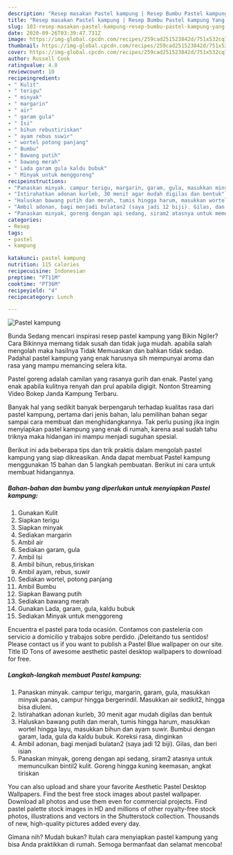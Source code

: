 ```yaml
---
description: "Resep masakan Pastel kampung | Resep Bumbu Pastel kampung Yang Enak Banget"
title: "Resep masakan Pastel kampung | Resep Bumbu Pastel kampung Yang Enak Banget"
slug: 103-resep-masakan-pastel-kampung-resep-bumbu-pastel-kampung-yang-enak-banget
date: 2020-09-26T03:39:47.731Z
image: https://img-global.cpcdn.com/recipes/259cad251523842d/751x532cq70/pastel-kampung-foto-resep-utama.jpg
thumbnail: https://img-global.cpcdn.com/recipes/259cad251523842d/751x532cq70/pastel-kampung-foto-resep-utama.jpg
cover: https://img-global.cpcdn.com/recipes/259cad251523842d/751x532cq70/pastel-kampung-foto-resep-utama.jpg
author: Russell Cook
ratingvalue: 4.8
reviewcount: 10
recipeingredient:
- " Kulit"
- " terigu"
- " minyak"
- " margarin"
- " air"
- " garam gula"
- " Isi"
- " bihun rebustiriskan"
- " ayam rebus suwir"
- " wortel potong panjang"
- " Bumbu"
- " Bawang putih"
- " bawang merah"
- " Lada garam gula kaldu bubuk"
- " Minyak untuk menggoreng"
recipeinstructions:
- "Panaskan minyak. campur terigu, margarin, garam, gula, masukkan minyak panas, campur hingga bergerindil. Masukkan air sedikit2, hingga bisa diuleni."
- "Istirahatkan adonan kurleb, 30 menit agar mudah digilas dan bentuk"
- "Haluskan bawang putih dan merah, tumis hingga harum, masukkan wortel hingga layu, masukkan bihun dan ayam suwir. Bumbui dengan garam, lada, gula da kaldu bubuk. Koreksi rasa, dinginkan"
- "Ambil adonan, bagi menjadi bulatan2 (saya jadi 12 biji). Gilas, dan beri isian"
- "Panaskan minyak, goreng dengan api sedang, siram2 atasnya untuk memunculkan bintil2 kulit. Goreng hingga kuning keemasan, angkat tiriskan"
categories:
- Resep
tags:
- pastel
- kampung

katakunci: pastel kampung 
nutrition: 115 calories
recipecuisine: Indonesian
preptime: "PT11M"
cooktime: "PT36M"
recipeyield: "4"
recipecategory: Lunch

---
```



![Pastel kampung](https://img-global.cpcdn.com/recipes/259cad251523842d/751x532cq70/pastel-kampung-foto-resep-utama.jpg)

Bunda Sedang mencari inspirasi resep pastel kampung yang Bikin Ngiler? Cara Bikinnya memang tidak susah dan tidak juga mudah. apabila salah mengolah maka hasilnya Tidak Memuaskan dan bahkan tidak sedap. Padahal pastel kampung yang enak harusnya sih mempunyai aroma dan rasa yang mampu memancing selera kita.

Pastel goreng adalah camilan yang rasanya gurih dan enak. Pastel yang enak apabila kulitnya renyah dan prul apabila digigit. Nonton Streaming Video Bokep Janda Kampung Terbaru.

Banyak hal yang sedikit banyak berpengaruh terhadap kualitas rasa dari pastel kampung, pertama dari jenis bahan, lalu pemilihan bahan segar sampai cara membuat dan menghidangkannya. Tak perlu pusing jika ingin menyiapkan pastel kampung yang enak di rumah, karena asal sudah tahu triknya maka hidangan ini mampu menjadi suguhan spesial.


Berikut ini ada beberapa tips dan trik praktis dalam mengolah pastel kampung yang siap dikreasikan. Anda dapat membuat Pastel kampung menggunakan 15 bahan dan 5 langkah pembuatan. Berikut ini cara untuk membuat hidangannya.

<!--inarticleads1-->

##### Bahan-bahan dan bumbu yang diperlukan untuk menyiapkan Pastel kampung:

1. Gunakan  Kulit
1. Siapkan  terigu
1. Siapkan  minyak
1. Sediakan  margarin
1. Ambil  air
1. Sediakan  garam, gula
1. Ambil  Isi
1. Ambil  bihun, rebus,tiriskan
1. Ambil  ayam, rebus, suwir
1. Sediakan  wortel, potong panjang
1. Ambil  Bumbu
1. Siapkan  Bawang putih
1. Sediakan  bawang merah
1. Gunakan  Lada, garam, gula, kaldu bubuk
1. Sediakan  Minyak untuk menggoreng


Encuentra el pastel para toda ocasión. Contamos con pastelería con servicio a domicilio y trabajos sobre perdido. ¡Deleitando tus sentidos! Please contact us if you want to publish a Pastel Blue wallpaper on our site. Title ID Tons of awesome aesthetic pastel desktop wallpapers to download for free. 

<!--inarticleads2-->

##### Langkah-langkah membuat Pastel kampung:

1. Panaskan minyak. campur terigu, margarin, garam, gula, masukkan minyak panas, campur hingga bergerindil. Masukkan air sedikit2, hingga bisa diuleni.
1. Istirahatkan adonan kurleb, 30 menit agar mudah digilas dan bentuk
1. Haluskan bawang putih dan merah, tumis hingga harum, masukkan wortel hingga layu, masukkan bihun dan ayam suwir. Bumbui dengan garam, lada, gula da kaldu bubuk. Koreksi rasa, dinginkan
1. Ambil adonan, bagi menjadi bulatan2 (saya jadi 12 biji). Gilas, dan beri isian
1. Panaskan minyak, goreng dengan api sedang, siram2 atasnya untuk memunculkan bintil2 kulit. Goreng hingga kuning keemasan, angkat tiriskan


You can also upload and share your favorite Aesthetic Pastel Desktop Wallpapers. Find the best free stock images about pastel wallpaper. Download all photos and use them even for commercial projects. Find pastel palette stock images in HD and millions of other royalty-free stock photos, illustrations and vectors in the Shutterstock collection. Thousands of new, high-quality pictures added every day. 

Gimana nih? Mudah bukan? Itulah cara menyiapkan pastel kampung yang bisa Anda praktikkan di rumah. Semoga bermanfaat dan selamat mencoba!
